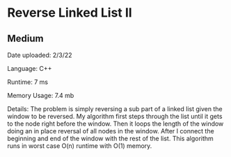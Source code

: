 
# Reverse Linked List II

## Medium

Date uploaded: 2/3/22

Language: C++

Runtime: 7 ms

Memory Usage: 7.4 mb

Details: The problem is simply reversing a sub part of a linked list given the window to be reversed. My algorithm first steps through the list until it gets to the node right before the window. Then it loops the length of the window doing an in place reversal of all nodes in the window. After I connect the beginning and end of the window with the rest of the list. This algorithm runs in worst case O(n) runtime with O(1) memory.
